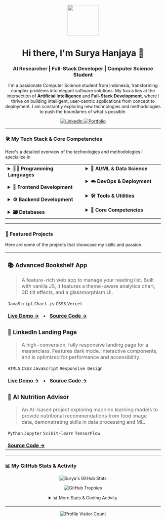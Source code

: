 <a name="header"></a>

<div id="header" align="center">
  <img src="https://media.giphy.com/media/M9gbBd9nbDrOTu1Mqx/giphy.gif" width="100"/>
  
  <h1 align="center">Hi there, I'm Surya Hanjaya 👋</h1>
  <h3 align="center">AI Researcher | Full-Stack Developer | Computer Science Student</h3>
  
  <p align="center">
    I'm a passionate Computer Science student from Indonesia, transforming complex problems into elegant software solutions. My focus lies at the intersection of <strong>Artificial Intelligence</strong> and <strong>Full-Stack Development</strong>, where I thrive on building intelligent, user-centric applications from concept to deployment. I am constantly exploring new technologies and methodologies to push the boundaries of what's possible.
  </p>
  
  <div align="center">
    <a href="https://www.linkedin.com/in/surya-hanjaya/" target="_blank">
      <img src="https://img.shields.io/badge/LinkedIn-0077B5?style=for-the-badge&logo=linkedin&logoColor=white" alt="LinkedIn"/>
    </a>
    <a href="https://drive.google.com/file/d/1sPLPMkuu6cJfSdSVdfRHHy1yT4tYEVfr/view?usp=drive_link" target="_blank"> 
      <img src="https://img.shields.io/badge/Portfolio-333333?style=for-the-badge&logo=React&logoColor=61DAFB" alt="Portfolio"/>
    </a>
  </div>
</div>

---

<a name="tech-stack"></a>

### 🛠️ My Tech Stack & Core Competencies

Here's a detailed overview of the technologies and methodologies I specialize in.

<table>
  <tr>
    <td valign="top" width="50%">
      <details>
        <summary><strong>👨‍💻 Programming Languages</strong></summary>
        <br/>
        <p>
          <a href="https://skillicons.dev" target="_blank"><img src="https://skillicons.dev/icons?i=python,javascript,php,java,cpp" /></a>
          <a href="#"><img src="https://img.shields.io/badge/SQL-025E8C?style=for-the-badge&logo=microsoft-sql-server&logoColor=white" /></a>
        </p>
      </details>
      <br/>
      <details>
        <summary><strong>🚀 Frontend Development</strong></summary>
        <br/>
        <p>
          <a href="https://skillicons.dev" target="_blank"><img src="https://skillicons.dev/icons?i=html,css,bootstrap,javascript,react" /></a>
        </p>
      </details>
      <br/>
      <details>
        <summary><strong>⚙️ Backend Development</strong></summary>
        <br/>
        <p>
          <a href="https://skillicons.dev" target="_blank"><img src="https://skillicons.dev/icons?i=nodejs,express,laravel,flask" /></a>
        </p>
      </details>
      <br/>
      <details>
        <summary><strong>🗃️ Databases</strong></summary>
        <br/>
        <p>
          <a href="https://skillicons.dev" target="_blank"><img src="https://skillicons.dev/icons?i=mysql,mongodb,postgres" /></a>
        </p>
      </details>
    </td>
    <td valign="top" width="50%">
      <details>
        <summary><strong>🤖 AI/ML & Data Science</strong></summary>
        <br/>
        <p>
          <a href="https://skillicons.dev" target="_blank"><img src="https://skillicons.dev/icons?i=tensorflow,scikitlearn" /></a>
          <a href="#"><img src="https://img.shields.io/badge/Keras-F7DF1E?style=for-the-badge&logo=analyzedot&logoColor=black" /></a>
        </p>
      </details>
      <br/>
      <details>
        <summary><strong>☁️ DevOps & Deployment</strong></summary>
        <br/>
        <p>
          <a href="https://skillicons.dev" target="_blank"><img src="https://skillicons.dev/icons?i=git,docker,railway,vercel" /></a>
           <a href="#"><img src="https://img.shields.io/badge/CI/CD-2094F3?style=for-the-badge&logo=google-cloud&logoColor=white" /></a>
        </p>
      </details>
      <br/>
      <details>
        <summary><strong>🛠️ Tools & Utilities</strong></summary>
        <br/>
        <p>
          <a href="https://skillicons.dev" target="_blank"><img src="https://skillicons.dev/icons?i=figma,postman,pygame,vscode,jupyter" /></a>
          <a href="#"><img src="https://img.shields.io/badge/VOSviewer-F7DF1E?style=for-the-badge&logo=analyzedot&logoColor=black" /></a>
        </p>
      </details>
      <br/>
      <details>
        <summary><strong>🎯 Core Competencies</strong></summary>
        <br/>
        <p>
          📄 Technical Writing (SRS, UML)<br/>
          📝 API Documentation (Swagger)<br/>
        </p>
      </details>
    </td>
  </tr>
</table>

---

<a name="featured-projects"></a>

### 🚀 Featured Projects

Here are some of the projects that showcase my skills and passion.

<table>
  <tr>
    <td valign="top">
      <h3>📚 Advanced Bookshelf App</h3>
      <blockquote>A feature-rich web app to manage your reading list. Built with vanilla JS, it features a theme-aware analytics chart, 3D tilt effects, and a glassmorphism UI.</blockquote>
      <code>JavaScript</code> <code>Chart.js</code> <code>CSS3</code> <code>Vercel</code>
      <br><br>
      <a href="https://bookshelf-suryahanjaya.vercel.app/" target="_blank"><strong>Live Demo →</strong></a>
      &nbsp;&nbsp;•&nbsp;&nbsp;
      <a href="https://github.com/suryahanjaya/bookshelf" target="_blank"><strong>Source Code →</strong></a>
    </td>
  </tr>
  
  <tr>
    <td valign="top">
      <h3>🔗 LinkedIn Landing Page</h3>
      <blockquote>A high-conversion, fully responsive landing page for a masterclass. Features dark mode, interactive components, and is optimized for performance and accessibility.</blockquote>
      <code>HTML5</code> <code>CSS3</code> <code>JavaScript</code> <code>Responsive Design</code>
      <br><br>
      <a href="https://landingpagebelajarlinkedin-suryahanjaya.vercel.app/" target="_blank"><strong>Live Demo →</strong></a>
      &nbsp;&nbsp;•&nbsp;&nbsp;
      <a href="https://github.com/suryahanjaya/BelajarLinkedIn-landingpage" target="_blank"><strong>Source Code →</strong></a>
    </td>
  </tr>
  
  <tr>
    <td valign="top">
      <h3>🤖 AI Nutrition Advisor</h3>
      <blockquote>An AI-based project exploring machine learning models to provide nutritional recommendations from food image data, demonstrating skills in data processing and ML.</blockquote>
      <code>Python</code> <code>Jupyter</code> <code>Scikit-learn</code> <code>TensorFlow</code>
      <br><br>
      <a href="https://github.com/suryahanjaya/AI-Nutrition" target="_blank"><strong>Source Code →</strong></a>
    </td>
  </tr>
</table>

---

<a name="stats"></a>

### 📊 My GitHub Stats & Activity

<p align="center">
  <img src="https://github-readme-stats.vercel.app/api?username=suryahanjaya&show_icons=true&theme=tokyonight&hide_border=true&include_all_commits=true&count_private=true" alt="Surya's GitHub Stats"/>
</p>

<p align="center">
  <img src="https://github-profile-trophy.vercel.app/?username=suryahanjaya&theme=tokyonight&row=1&column=7" alt="GitHub Trophies"/>
</p>

<details align="center">
  <summary>📊 More Stats & Coding Activity</summary>
  <br/>
  <p align="center">
    <img src="https://github-readme-stats.vercel.app/api/top-langs/?username=suryahanjaya&layout=compact&theme=tokyonight&hide_border=true&langs_count=10" alt="Top Languages"/>
  </p>
  <br/>
</details>

---

<p align="center">
  <img src="https://komarev.com/ghpvc/?username=suryahanjaya&style=flat-square&color=blueviolet" alt="Profile Visitor Count"/>
</p>
